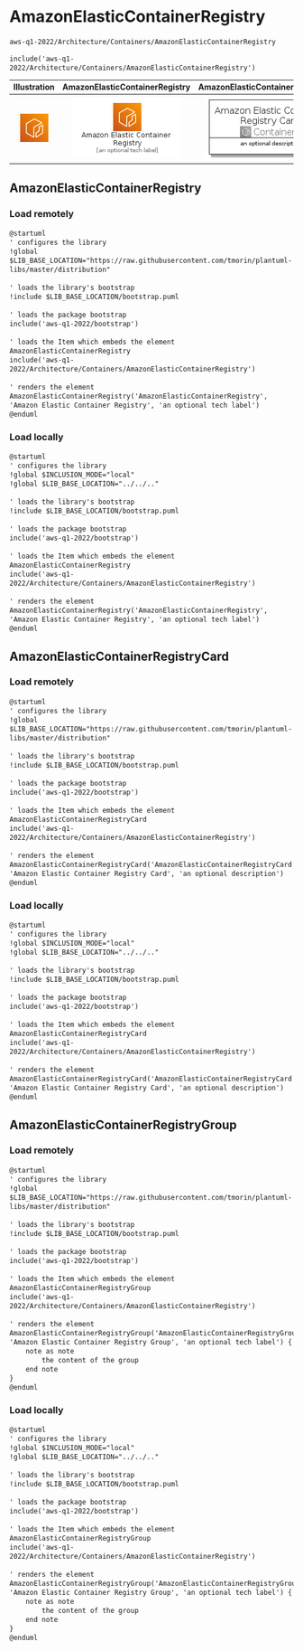 # AmazonElasticContainerRegistry


```text
aws-q1-2022/Architecture/Containers/AmazonElasticContainerRegistry
```

```text
include('aws-q1-2022/Architecture/Containers/AmazonElasticContainerRegistry')
```



| Illustration | AmazonElasticContainerRegistry | AmazonElasticContainerRegistryCard | AmazonElasticContainerRegistryGroup |
| :---: | :---: | :---: | :---: |
| ![illustration for Illustration](../../../aws-q1-2022/Architecture/Containers/AmazonElasticContainerRegistry.png) | ![illustration for AmazonElasticContainerRegistry](../../../aws-q1-2022/Architecture/Containers/AmazonElasticContainerRegistry.Local.png) | ![illustration for AmazonElasticContainerRegistryCard](../../../aws-q1-2022/Architecture/Containers/AmazonElasticContainerRegistryCard.Local.png) | ![illustration for AmazonElasticContainerRegistryGroup](../../../aws-q1-2022/Architecture/Containers/AmazonElasticContainerRegistryGroup.Local.png) |




## AmazonElasticContainerRegistry

### Load remotely
```plantuml
@startuml
' configures the library
!global $LIB_BASE_LOCATION="https://raw.githubusercontent.com/tmorin/plantuml-libs/master/distribution"

' loads the library's bootstrap
!include $LIB_BASE_LOCATION/bootstrap.puml

' loads the package bootstrap
include('aws-q1-2022/bootstrap')

' loads the Item which embeds the element AmazonElasticContainerRegistry
include('aws-q1-2022/Architecture/Containers/AmazonElasticContainerRegistry')

' renders the element
AmazonElasticContainerRegistry('AmazonElasticContainerRegistry', 'Amazon Elastic Container Registry', 'an optional tech label')
@enduml
```

### Load locally
```plantuml
@startuml
' configures the library
!global $INCLUSION_MODE="local"
!global $LIB_BASE_LOCATION="../../.."

' loads the library's bootstrap
!include $LIB_BASE_LOCATION/bootstrap.puml

' loads the package bootstrap
include('aws-q1-2022/bootstrap')

' loads the Item which embeds the element AmazonElasticContainerRegistry
include('aws-q1-2022/Architecture/Containers/AmazonElasticContainerRegistry')

' renders the element
AmazonElasticContainerRegistry('AmazonElasticContainerRegistry', 'Amazon Elastic Container Registry', 'an optional tech label')
@enduml
```

## AmazonElasticContainerRegistryCard

### Load remotely
```plantuml
@startuml
' configures the library
!global $LIB_BASE_LOCATION="https://raw.githubusercontent.com/tmorin/plantuml-libs/master/distribution"

' loads the library's bootstrap
!include $LIB_BASE_LOCATION/bootstrap.puml

' loads the package bootstrap
include('aws-q1-2022/bootstrap')

' loads the Item which embeds the element AmazonElasticContainerRegistryCard
include('aws-q1-2022/Architecture/Containers/AmazonElasticContainerRegistry')

' renders the element
AmazonElasticContainerRegistryCard('AmazonElasticContainerRegistryCard', 'Amazon Elastic Container Registry Card', 'an optional description')
@enduml
```

### Load locally
```plantuml
@startuml
' configures the library
!global $INCLUSION_MODE="local"
!global $LIB_BASE_LOCATION="../../.."

' loads the library's bootstrap
!include $LIB_BASE_LOCATION/bootstrap.puml

' loads the package bootstrap
include('aws-q1-2022/bootstrap')

' loads the Item which embeds the element AmazonElasticContainerRegistryCard
include('aws-q1-2022/Architecture/Containers/AmazonElasticContainerRegistry')

' renders the element
AmazonElasticContainerRegistryCard('AmazonElasticContainerRegistryCard', 'Amazon Elastic Container Registry Card', 'an optional description')
@enduml
```

## AmazonElasticContainerRegistryGroup

### Load remotely
```plantuml
@startuml
' configures the library
!global $LIB_BASE_LOCATION="https://raw.githubusercontent.com/tmorin/plantuml-libs/master/distribution"

' loads the library's bootstrap
!include $LIB_BASE_LOCATION/bootstrap.puml

' loads the package bootstrap
include('aws-q1-2022/bootstrap')

' loads the Item which embeds the element AmazonElasticContainerRegistryGroup
include('aws-q1-2022/Architecture/Containers/AmazonElasticContainerRegistry')

' renders the element
AmazonElasticContainerRegistryGroup('AmazonElasticContainerRegistryGroup', 'Amazon Elastic Container Registry Group', 'an optional tech label') {
    note as note
        the content of the group
    end note
}
@enduml
```

### Load locally
```plantuml
@startuml
' configures the library
!global $INCLUSION_MODE="local"
!global $LIB_BASE_LOCATION="../../.."

' loads the library's bootstrap
!include $LIB_BASE_LOCATION/bootstrap.puml

' loads the package bootstrap
include('aws-q1-2022/bootstrap')

' loads the Item which embeds the element AmazonElasticContainerRegistryGroup
include('aws-q1-2022/Architecture/Containers/AmazonElasticContainerRegistry')

' renders the element
AmazonElasticContainerRegistryGroup('AmazonElasticContainerRegistryGroup', 'Amazon Elastic Container Registry Group', 'an optional tech label') {
    note as note
        the content of the group
    end note
}
@enduml
```

